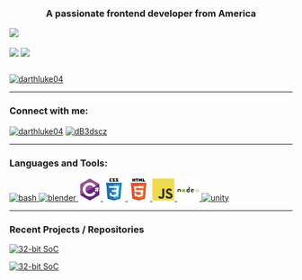 <h3 align="center">A passionate frontend developer from America</h3>

![](https://komarev.com/ghpvc/?username=darthluke04&label=Profile+Views)

<div>
  <img align="center" width=55% src="https://github-readme-stats.vercel.app/api?username=darthluke04&include_all_commits=true&show_icons=true&hide=issues&count_private=true&theme=onedark&margin-w=15&margin-h=15" />
  <img align="center" width=40% src="https://github-readme-stats.vercel.app/api/top-langs/?username=darthluke04&layout=compact&langs_count=6&theme=onedark&margin-w=15&margin-h=15" />
</div>

<br>

<p align="left"> <a href="https://github.com/ryo-ma/github-profile-trophy/"><img src="https://github-profile-trophy.vercel.app/?username=darthluke04&theme=onedark&margin-w=15&margin-h=15" alt="darthluke04" /></a> </p>

<hr>

<h3 align="left">Connect with me:</h3>
<p align="left">
<a href="https://www.youtube.com/c/darthluke04" target="blank"><img align="center" src="https://raw.githubusercontent.com/rahuldkjain/github-profile-readme-generator/master/src/images/icons/Social/youtube.svg" alt="darthluke04" height="30" width="40" /></a>
<a href="https://discord.gg/dB3dscz" target="blank"><img align="center" src="https://raw.githubusercontent.com/rahuldkjain/github-profile-readme-generator/master/src/images/icons/Social/discord.svg" alt="dB3dscz" height="30" width="40" /></a>
</p>

<hr>

<h3 align="left">Languages and Tools:</h3>
<p align="left"> <a href="https://www.gnu.org/software/bash/" target="_blank" rel="noreferrer"> 
 <img src="https://www.vectorlogo.zone/logos/gnu_bash/gnu_bash-icon.svg" alt="bash" width="40" height="40"/> </a> <a href="https://www.blender.org/" target="_blank" rel="noreferrer"> 
 <img src="https://download.blender.org/branding/community/blender_community_badge_white.svg" alt="blender" width="40" height="40"/> </a> <a href="https://www.w3schools.com/cs/" target="_blank" rel="noreferrer"> 
 <img src="https://raw.githubusercontent.com/devicons/devicon/master/icons/csharp/csharp-original.svg" alt="csharp" width="40" height="40"/> </a> <a href="https://www.w3schools.com/css/" target="_blank" rel="noreferrer"> 
 <img src="https://raw.githubusercontent.com/devicons/devicon/master/icons/css3/css3-original-wordmark.svg" alt="css3" width="40" height="40"/> </a> <a href="https://cloud.google.com" target="_blank" rel="noreferrer"> 
 <img src="https://raw.githubusercontent.com/devicons/devicon/master/icons/html5/html5-original-wordmark.svg" alt="html5" width="40" height="40"/> </a> <a href="https://www.adobe.com/in/products/illustrator.html" target="_blank" rel="noreferrer"> 
 <img src="https://raw.githubusercontent.com/devicons/devicon/master/icons/javascript/javascript-original.svg" alt="javascript" width="40" height="40"/> </a> <a href="https://www.linux.org/" target="_blank" rel="noreferrer"> 
 <img src="https://raw.githubusercontent.com/devicons/devicon/master/icons/nodejs/nodejs-original-wordmark.svg" alt="nodejs" width="40" height="40"/> </a> <a href="https://www.photoshop.com/en" target="_blank" rel="noreferrer"> 
 <img src="https://www.vectorlogo.zone/logos/unity3d/unity3d-icon.svg" alt="unity" width="40" height="40"/> </a> </p>

<hr>

<h3 align="left">Recent Projects / Repositories</h3>

[![32-bit SoC](https://github-readme-stats.vercel.app/api/pin/?username=darthluke04&repo=SEMAG&show_owner=false&theme=onedark)](https://github.com/darthluke04/SEMAG)

[![32-bit SoC](https://github-readme-stats.vercel.app/api/pin/?username=darthluke04&repo=Portfolio&show_owner=false&theme=onedark)](https://github.com/darthluke04/Portfolio)
